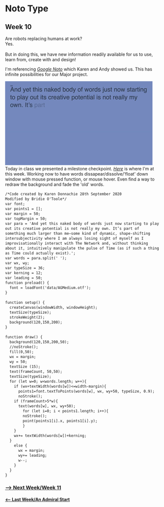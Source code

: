 # Noto Type 
## Week 10 

Are robots replacing humans at work? <br>
Yes. <br><br>
But in doing this, we have new information readily available for us to use, learn from, create with and design! 

I'm referencing [*Google Noto*](https://www.google.com/get/noto/) which Karen and Andy showed us. This has infinite possibilities for our Major project. 

![periwinkleprintgif](periwinkleprint.gif)<br>
Today in class we presented a milestone checkpoint. [*Here*](https://bridieotoole.github.io/codewords/week_10/PeriwinkleTypedText/) is where I'm at this week. Working now to have words dissapear/dissolve/'float' down window with mouse pressed function, or mouse hover. Even find a way to redraw the background and fade the 'old' words. 

```
/*Code created by Karen Donnachie 28th September 2020
Modified by Bridie O'Toole*/ 
var font;
var points1 = [];
var margin = 50;
var topMargin = 50;
var para = 'And yet this naked body of words just now starting to play out its creative potential is not really my own. It’s part of something much larger than me—some kind of dynamic, shape-shifting intersubjectivity where I am always losing sight of myself as I improvisationally interact with The Network and, without thinking about it, intuitively manipulate the pulse of Time (as if such a thing as Time could actually exist).';
var words = para.split(' '); 
var wx, wy; 
var typeSize = 36; 
var kerning = 12; 
var leading = 50; 
function preload() {
  font = loadFont('data/AGMedium.otf'); 
}

function setup() {
  createCanvas(windowWidth, windowHeight);
  textSize(typeSize);
  strokeWeight(2);
  background(120,150,200);
}

function draw() {
  background(120,150,200,50);
  //noStroke();
  fill(0,50);
  wx = margin;
  wy = 50; 
  textSize (15);
  text(frameCount, 50,50);
  textSize(typeSize);
  for (let w=0; w<words.length; w++){
    if (wx+textWidth(words[w])<=width-margin){
      points1=font.textToPoints(words[w], wx, wy+50, typeSize, 0.9);
      noStroke();
    if (frameCount>5*w){
      text(words[w], wx, wy+50);
        for (let i=0; i < points1.length; i++){
        noStroke();
        point(points1[i].x, points1[i].y);
        }
    }  
    wx+= textWidth(words[w])+kerning; 
  }
    else {
      wx = margin;
      wy+= leading;
      w--;
    }
  }
} 
``` 

### <a href='https://bridieotoole.github.io/codewords/week_11/'> --> Next Week/Week 11 </a>
#### <a href='https://bridieotoole.github.io/codewords/week_09/'> <-- Last Week/An Admiral Start </a>
